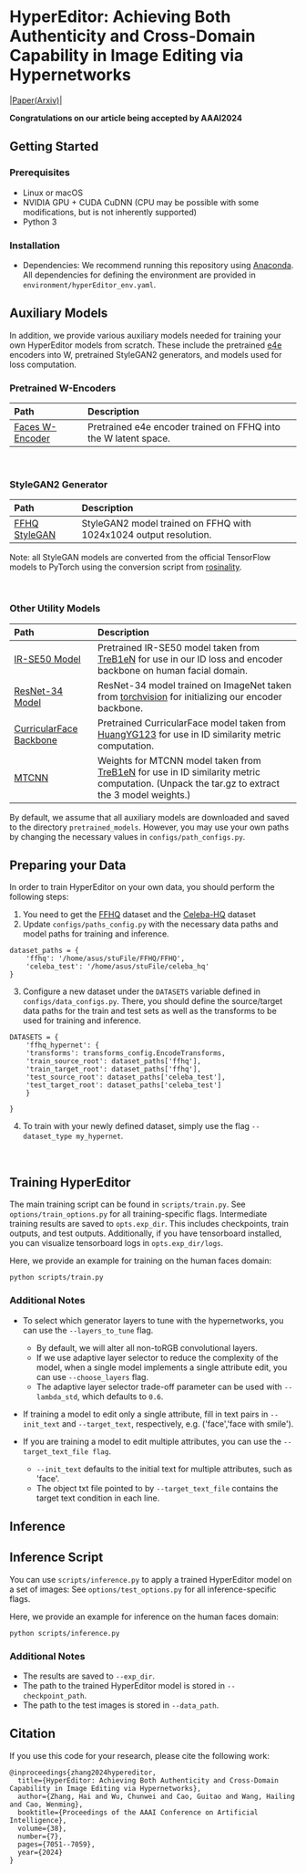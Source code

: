 # HyperEditor: Achieving Both Authenticity and Cross-Domain Capability in Image Editing via Hypernetworks

|[Paper(Arxiv)](https://arxiv.org/abs/2312.13537)|

**Congratulations on our article being accepted by AAAI2024**



## Getting Started

### Prerequisites

- Linux or macOS
- NVIDIA GPU + CUDA CuDNN (CPU may be possible with some modifications, but is not inherently supported)
- Python 3

### Installation

- Dependencies:
  We recommend running this repository using [Anaconda](https://docs.anaconda.com/anaconda/install/).
  All dependencies for defining the environment are provided in `environment/hyperEditor_env.yaml`.

## Auxiliary Models

In addition, we provide various auxiliary models needed for training your own HyperEditor models from scratch.
These include the pretrained [e4e](https://github.com/omertov/encoder4editing) encoders into W, pretrained StyleGAN2 generators, and models used for loss computation.
<br>

### Pretrained W-Encoders

| Path                                                         | Description                                                  |
| :----------------------------------------------------------- | :----------------------------------------------------------- |
| [Faces W-Encoder](https://drive.google.com/file/d/1B_HV65_hpoGwh3-NVGU1NDFNvwP8bYgi/view?usp=sharing) | Pretrained e4e encoder trained on FFHQ into the W latent space. |

<br>

### StyleGAN2 Generator

| Path                                                         | Description                                                  |
| :----------------------------------------------------------- | :----------------------------------------------------------- |
| [FFHQ StyleGAN](https://drive.google.com/file/d/1AWtD8uflxvUwcyUSNrgtWXI42jTlvVuJ/view?usp=sharing) | StyleGAN2 model trained on FFHQ with 1024x1024 output resolution. |

Note: all StyleGAN models are converted from the official TensorFlow models to PyTorch using the conversion script from [rosinality](https://github.com/rosinality/stylegan2-pytorch).

<br>

### Other Utility Models

| Path                                                         | Description                                                  |
| :----------------------------------------------------------- | :----------------------------------------------------------- |
| [IR-SE50 Model](https://drive.google.com/file/d/1zJ5m-A1O8bL_pBFBTTPBOho2JJtNdkaH/view?usp=sharing) | Pretrained IR-SE50 model taken from [TreB1eN](https://github.com/TreB1eN/InsightFace_Pytorch) for use in our ID loss and encoder backbone on human facial domain. |
| [ResNet-34 Model](https://drive.google.com/file/d/1wr__Me6XDUa4Z9eBp6iuIDXqusJWscH6/view?usp=sharing) | ResNet-34 model trained on ImageNet taken from [torchvision](https://github.com/pytorch/vision/blob/master/torchvision/models/resnet.py) for initializing our encoder backbone. |
| [CurricularFace Backbone](https://drive.google.com/file/d/16G0R88jvfbg2z9-K1yzCWmEdX_IfgSjI/view?usp=sharing) | Pretrained CurricularFace model taken from [HuangYG123](https://github.com/HuangYG123/CurricularFace) for use in ID similarity metric computation. |
| [MTCNN](https://drive.google.com/file/d/1vJAMpUvovGi3mSIiKbwCqqVbISyqbrpO/view?usp=sharing) | Weights for MTCNN model taken from [TreB1eN](https://github.com/TreB1eN/InsightFace_Pytorch) for use in ID similarity metric computation. (Unpack the tar.gz to extract the 3 model weights.) |

By default, we assume that all auxiliary models are downloaded and saved to the directory `pretrained_models`.
However, you may use your own paths by changing the necessary values in `configs/path_configs.py`.
<br>

## Preparing your Data

In order to train HyperEditor on your own data, you should perform the following steps:

1. You need to get the [FFHQ](https://github.com/NVlabs/ffhq-dataset) dataset and the [Celeba-HQ](https://github.com/tkarras/progressive_growing_of_gans) dataset
2. Update `configs/paths_config.py` with the necessary data paths and model paths for training and inference.

```
dataset_paths = {
    'ffhq': '/home/asus/stuFile/FFHQ/FFHQ',
    'celeba_test': '/home/asus/stuFile/celeba_hq'
}
```

3. Configure a new dataset under the `DATASETS` variable defined in `configs/data_configs.py`. There, you should define the source/target data paths for the train and test sets as well as the transforms to be used for training and inference.

```
DATASETS = {
	'ffhq_hypernet': {
	'transforms': transforms_config.EncodeTransforms,
	'train_source_root': dataset_paths['ffhq'],
	'train_target_root': dataset_paths['ffhq'],
	'test_source_root': dataset_paths['celeba_test'],
	'test_target_root': dataset_paths['celeba_test']
	}

}
```

4. To train with your newly defined dataset, simply use the flag `--dataset_type my_hypernet`.

<br>

## Training HyperEditor

The main training script can be found in `scripts/train.py`.
See `options/train_options.py` for all training-specific flags.
Intermediate training results are saved to `opts.exp_dir`. This includes checkpoints, train outputs, and test outputs.
Additionally, if you have tensorboard installed, you can visualize tensorboard logs in `opts.exp_dir/logs`.

Here, we provide an example for training on the human faces domain:

```
python scripts/train.py
```

### Additional Notes

- To select which generator layers to tune with the hypernetworks, you can use the `--layers_to_tune` flag.
  
  - By default, we will alter all non-toRGB convolutional layers.
  - If we use adaptive layer selector to reduce the complexity of the model, when a single model implements a single attribute edit, you can use `--choose_layers` flag.
  - The adaptive layer selector trade-off parameter can be used with `--lambda_std`, which defaults to `0.6`.
- If training a model to edit only a single attribute, fill in text pairs in `--init_text` and `--target_text`, respectively, e.g. ('face','face with smile').
- If you are training a model to edit multiple attributes, you can use the `--target_text_file flag`.
  
  - `--init_text` defaults to the initial text for multiple attributes, such as 'face'.
  - The object txt file pointed to by `--target_text_file` contains the target text condition in each line.
    <br>

## Inference

## Inference Script

You can use `scripts/inference.py` to apply a trained HyperEditor model on a set of images:
See `options/test_options.py` for all inference-specific flags.

Here, we provide an example for inference on the human faces domain:

```
python scripts/inference.py
```

### Additional Notes

- The results are saved to `--exp_dir`.
- The path to the trained HyperEditor model is stored in `--checkpoint_path`.
- The path to the test images is stored in `--data_path`.


## Citation
If you use this code for your research, please cite the following work:
```
@inproceedings{zhang2024hypereditor,
  title={HyperEditor: Achieving Both Authenticity and Cross-Domain Capability in Image Editing via Hypernetworks},
  author={Zhang, Hai and Wu, Chunwei and Cao, Guitao and Wang, Hailing and Cao, Wenming},
  booktitle={Proceedings of the AAAI Conference on Artificial Intelligence},
  volume={38},
  number={7},
  pages={7051--7059},
  year={2024}
}
```
